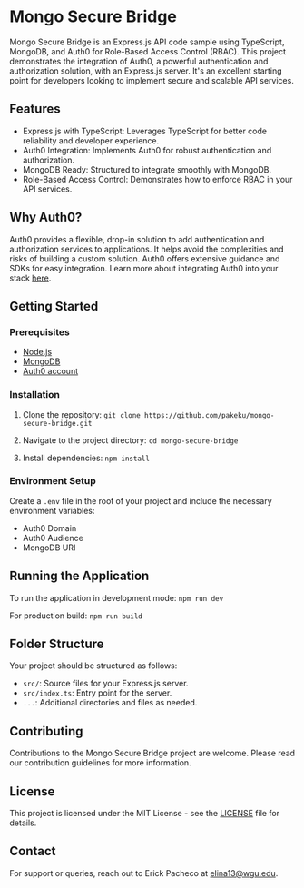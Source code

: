 Mongo Secure Bridge
===================

Mongo Secure Bridge is an Express.js API code sample using TypeScript, MongoDB, and Auth0 for Role-Based Access Control (RBAC). This project demonstrates the integration of Auth0, a powerful authentication and authorization solution, with an Express.js server. It's an excellent starting point for developers looking to implement secure and scalable API services.

Features
--------

-   Express.js with TypeScript: Leverages TypeScript for better code reliability and developer experience.
-   Auth0 Integration: Implements Auth0 for robust authentication and authorization.
-   MongoDB Ready: Structured to integrate smoothly with MongoDB.
-   Role-Based Access Control: Demonstrates how to enforce RBAC in your API services.

Why Auth0?
----------

Auth0 provides a flexible, drop-in solution to add authentication and authorization services to applications. It helps avoid the complexities and risks of building a custom solution. Auth0 offers extensive guidance and SDKs for easy integration. Learn more about integrating Auth0 into your stack [here](https://auth0.com/developers/hub/code-samples/full-stack).

Getting Started
---------------

### Prerequisites

-   [Node.js](https://nodejs.org/en/)
-   [MongoDB](https://www.mongodb.com/)
-   [Auth0 account](https://auth0.com/)

### Installation

1.  Clone the repository:
    `git clone https://github.com/pakeku/mongo-secure-bridge.git`

2.  Navigate to the project directory:
    `cd mongo-secure-bridge`

3.  Install dependencies:
    `npm install`

### Environment Setup

Create a `.env` file in the root of your project and include the necessary environment variables:

-   Auth0 Domain
-   Auth0 Audience
-   MongoDB URI

Running the Application
-----------------------

To run the application in development mode:
`npm run dev`

For production build:
`npm run build`

Folder Structure
----------------

Your project should be structured as follows:

-   `src/`: Source files for your Express.js server.
-   `src/index.ts`: Entry point for the server.
-   `...`: Additional directories and files as needed.

Contributing
------------

Contributions to the Mongo Secure Bridge project are welcome. Please read our contribution guidelines for more information.

License
-------

This project is licensed under the MIT License - see the [LICENSE](./LICENSE) file for details.

Contact
-------

For support or queries, reach out to Erick Pacheco at <elina13@wgu.edu>.